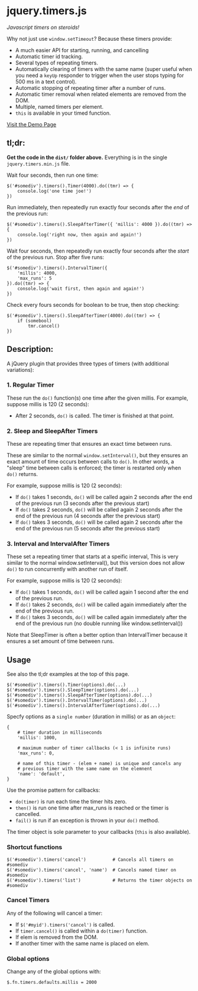 # jquery.timers.js

*Javascript timers on steroids!*

Why not just use `window.setTimeout`?  Because these timers provide:

* A much easier API for starting, running, and cancelling
* Automatic timer id tracking.
* Several types of repeating timers. 
* Automatically clearing of timers with the same name (super useful when you need a `keyUp` responder to trigger when the user stops typing for 500 ms in a text control).
* Automatic stopping of repeating timer after a number of runs.
* Automatic timer removal when related elements are removed from the DOM.
* Multiple, named timers per element.
* `this` is available in your timed function.

[Visit the Demo Page](https://rawgit.com/doconix/jquery.timers.js/master/demo/index.html)

## tl;dr:

**Get the code in the `dist/` folder above.**  Everything is in the single `jquery.timers.min.js` file.

Wait four seconds, then run one time:

```
$('#somediv').timers().Timer(4000).do((tmr) => {
    console.log('one time joe!')
})
```

Run immediately, then repeatedly run exactly four seconds after the *end* of the previous run:

```
$('#somediv').timers().SleepAfterTimer({ 'millis': 4000 }).do((tmr) => {
    console.log('right now, then again and again!')
})
```

Wait four seconds, then repeatedly run exactly four seconds after the *start* of the
previous run. Stop after five runs:

```
$('#somediv').timers().IntervalTimer({ 
    'millis': 4000, 
    'max_runs': 5 
}).do((tmr) => {
    console.log('wait first, then again and again!')
})
```

Check every fours seconds for boolean to be true, then stop checking:

```
$('#somediv').timers().SleepAfterTimer(4000).do((tmr) => {
    if (somebool)
        tmr.cancel()
})
```

## Description:

A jQuery plugin that provides three types of timers (with additional variations):

### 1. Regular Timer

These run the `do()` function(s) one time after the given millis. For example, suppose millis is 120 (2 seconds):

* After 2 seconds, ``do()`` is called.  The timer is finished at that point.

### 2. Sleep and SleepAfter Timers

These are repeating timer that ensures an exact time between runs.

These are similar to the normal `window.setInterval()`, but they ensures an exact amount of time occurs between calls to `do()`.  In other words, a "sleep" time between calls is enforced; the timer is restarted only when ``do()`` returns.

For example, suppose millis is 120 (2 seconds):

* If ``do()`` takes 1 seconds, `do()` will be called again 2 seconds after the end of the previous run (3 seconds after the previous start)
* If `do()` takes 2 seconds, `do()` will be called again 2 seconds after the end of the previous run (4 seconds after the previous start)
* If `do()` takes 3 seconds, `do()` will be called again 2 seconds after the end of the previous run (5 seconds after the previous start)

### 3. Interval and IntervalAfter Timers

These set  a repeating timer that starts at a speific interval,
This is very similar to the normal window.setInterval(), but this version
does not allow `do()` to run concurrently with another run of itself.

For example, suppose millis is 120 (2 seconds):

* If `do()` takes 1 seconds, `do()` will be called again 1 second after the end of the previous run.
* If `do()` takes 2 seconds, `do()` will be called again immediately after the end of the previous run.
* If `do()` takes 3 seconds, `do()` will be called again immediately after the end of the previous run (no double running like window.setInterval())

Note that SleepTimer is often a better option than IntervalTimer because it ensures a set amount of time between runs.

## Usage

See also the tl;dr examples at the top of this page.

```
$('#somediv').timers().Timer(options).do(...)
$('#somediv').timers().SleepTimer(options).do(...)
$('#somediv').timers().SleepAfterTimer(options).do(...)
$('#somediv').timers().IntervalTimer(options).do(...)
$('#somediv').timers().IntervalAfterTimer(options).do(...)
```

Specfy options as a `single number` (duration in millis) or as an `object`:

```
{
    # timer duration in milliseconds
    'millis': 1000,

    # maximum number of timer callbacks (< 1 is infinite runs)
    'max_runs': 0,

    # name of this timer - (elem + name) is unique and cancels any
    # previous timer with the same name on the elemnent
    'name': 'default',
}
```

Use the promise pattern for callbacks:

* `do(timer)` is run each time the timer hits zero.
* `then()` is run one time after max_runs is reached or the timer is cancelled.
* `fail()` is run if an exception is thrown in your `do()` method.

The timer object is sole parameter to your callbacks (`this` is also available).

### Shortcut functions

```
$('#somediv').timers('cancel')          # Cancels all timers on #somediv
$('#somediv').timers('cancel', 'name')  # Cancels named timer on #somediv
$('#somediv').timers('list')            # Returns the timer objects on #somediv
```

### Cancel Timers

Any of the following will cancel a timer:

* If `$('#myid').timers('cancel')` is called.
* If `timer.cancel()` is called within a `do(timer)` function.
* If elem is removed from the DOM.
* If another timer with the same name is placed on elem.

### Global options

Change any of the global options with:

```
$.fn.timers.defaults.millis = 2000
```